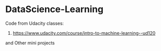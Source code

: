 # DataScience-Learning
Code from Udacity classes:
1) https://www.udacity.com/course/intro-to-machine-learning--ud120

and Other mini projects
